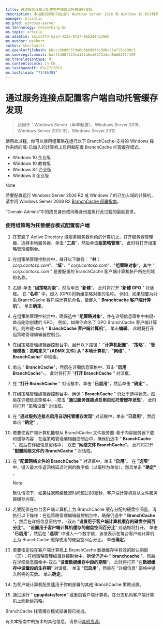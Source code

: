 ```yaml
---
title: 通过服务连接点配置客户端自动托管缓存发现
description: 本指南说明如何在运行 Windows Server 2016 和 Windows 10 的计算机上以托管缓存模式部署 BranchCache
manager: brianlic
ms.prod: windows-server
ms.technology: networking-bc
ms.topic: article
ms.assetid: ea1c34fd-5a33-4228-9437-9bb3d44230eb
ms.author: pashort
author: shortpatti
ms.openlocfilehash: 60ccc8b80537da0d0b689f6c508c75ef15a339c5
ms.sourcegitcommit: 6aff3d88ff22ea141a6ea6572a5ad8dd6321f199
ms.translationtype: MT
ms.contentlocale: zh-CN
ms.lasthandoff: 09/27/2019
ms.locfileid: "71406398"
---
```

#  <a name="configure-client-automatic-hosted-cache-discovery-by-service-connection-point"></a>通过服务连接点配置客户端自动托管缓存发现

>适用于：Windows Server（半年频道）、Windows Server 2016、Windows Server 2012 R2、Windows Server 2012

使用此过程，你可以使用组策略在运行以下 BranchCache\-支持的 Windows 操作系统的域\-已加入的计算机上启用和配置 BranchCache 托管缓存模式。

- Windows 10 企业版
- Windows 10 教育版
- Windows 8.1 企业版
- Windows 8 企业版

> [!NOTE]  
> 若要配置运行 Windows Server 2008 R2 或 Windows 7 的已加入域的计算机，请参阅 Windows Server 2008 R2 [BranchCache 部署指南](https://technet.microsoft.com/library/ee649232.aspx)。

“Domain Admins”中的成员身份或同等身份是执行此过程的最低要求。

### <a name="to-use-group-policy-to-configure-clients-for-hosted-cache-mode"></a>使用组策略为托管缓存模式配置客户端

1. 在安装了 Active Directory 域服务服务器角色的计算机上，打开服务器管理器，选择本地服务器，单击 "**工具**"，然后单击**组策略管理**"。 此时将打开组策略管理控制台。

2. 在组策略管理控制台中，展开以下路径： "**林：** *corp.contoso.com*"、"**域**"、" *corp.contoso.com*"、"**组策略对象**"，其中 " *corp.contoso.com* " 是要配置的 BranchCache 客户端计算机帐户所在的域的名称。

3. 右键\-单击 "**组策略对象**"，然后单击 "**新建**"。 此时将打开 "**新建 GPO** " 对话框。 在 "**名称**" 中，键入 \(GPO\)的新组策略对象的名称。 例如，如果想要为对象 BranchCache 客户端计算机命名，请键入 " **Branchcache 客户端计算机**"。 单击**确定**。

4. 在组策略管理控制台中，确保选中 "**组策略对象**"，并在详细信息窗格中右键\-单击刚刚创建的 GPO。 例如，如果你命名了 GPO BranchCache 客户端计算机，则右键\-单击 " **BranchCache 客户端计算机**"。 单击**编辑**。 此时将打开组策略管理编辑器控制台。

5. 在组策略管理编辑器控制台中，展开以下路径： "**计算机配置**"、"**策略**"、"**管理模板：策略定义" \(ADMX 文件\) 从 "本地计算机**"、"**网络**"、" **BranchCache**" 中检索。

6. 单击 " **BranchCache**"，然后在详细信息窗格中，双击 "**启用 BranchCache**"\-。 此时将打开 "**打开 BranchCache** " 对话框。
  
7.  在 "**打开 BranchCache** " 对话框中，单击 "**已启用**"，然后单击 **"确定"** 。

8. 在组策略管理编辑器控制台中，确保 " **BranchCache** " 仍处于选中状态，然后在详细信息窗格中，\-双击 "**通过服务连接点启用自动托管缓存发现**"。 此时将打开 "策略设置" 对话框。

9. 在 "**通过服务连接点启用自动托管缓存发现**" 对话框中，单击 "**已启用**"，然后单击 **"确定"** 。

10. 若要使客户端计算机能够从 BranchCache 文件服务器\-基于内容服务器下载和缓存内容：在组策略管理编辑器控制台中，确保仍选中 " **BranchCache** "，然后在详细信息窗格中，\-双击 "**网络文件 BranchCache**"。 此时将打开 "**配置网络文件的 BranchCache** " 对话框。 
11. 在 "**配置网络文件的 BranchCache** " 对话框中，单击 "**启用**"。 在 "**选项**" 中，键入最大往返网络延迟时间的数字值（以毫秒为单位），然后单击 **"确定"** 。
  
    > [!NOTE]
    > 默认情况下，如果往返网络延迟时间超过80毫秒，客户端计算机将从文件服务器缓存内容。
  
12. 若要配置在每台客户端计算机上为 BranchCache 缓存分配的硬盘空间量，请执行以下操作：在组策略管理编辑器控制台中，确保仍选中 " **BranchCache** "，然后在详细信息窗格中，\-双击 "**设置用于客户端计算机缓存的磁盘空间百分比**"。 "**设置用于客户端计算机缓存的磁盘空间百分比**" 对话框将打开。 单击 "**已启用**"，然后在 "**选项**" 中键入一个数字值，该值表示在每台客户端计算机上为 BranchCache 缓存使用的硬盘空间百分比。 单击**确定**。

13. 若要指定段在客户端计算机上 BranchCache 数据缓存中有效的默认期限（天）：在组策略管理编辑器控制台中，确保仍选中 " **branchcache** "，然后在详细信息窗格中\-双击 "**设置数据缓存中段的期限**"。 此时将打开 "在**数据缓存中设置段的生存期**" 对话框。 单击 "**已启用**"，然后在 "详细信息" 窗格中键入所需的天数。 单击**确定**。

14. 为客户端计算机配置适用于你的部署的其他 BranchCache 策略设置。

15. 通过运行 " **gpupdate/force**" 或重启客户端计算机，在分支机构客户端计算机上刷新组策略。

BranchCache 托管缓存模式部署现已完成。

有关本指南中的技术的其他信息，请参阅[其他资源](11-Bc-Hcm-additional-resources.md)。